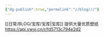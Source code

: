 ```yaml
---
{"dg-publish":true,"permalink":"//blog///"}
---
```



[[日常/BLOG/宝库/宝库\|宝库]]
提供大量优质壁纸
https://api.ywyj.cn/r/fd5713c794e2d2